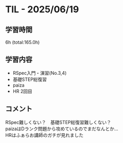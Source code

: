 # TIL - 2025/06/19

## 学習時間
6h (total:165.0h)

## 学習内容
- RSpec入門・演習(No.3,4)
- 基礎STEP総復習
- paiza
- HR 2回目

## コメント
RSpec難しくない？　基礎STEP総復習難しくない？<br>
paizaはDランク問題から攻めているのでまだなんとか…<br>
HRはふぁらお講師のガチが見れました 
